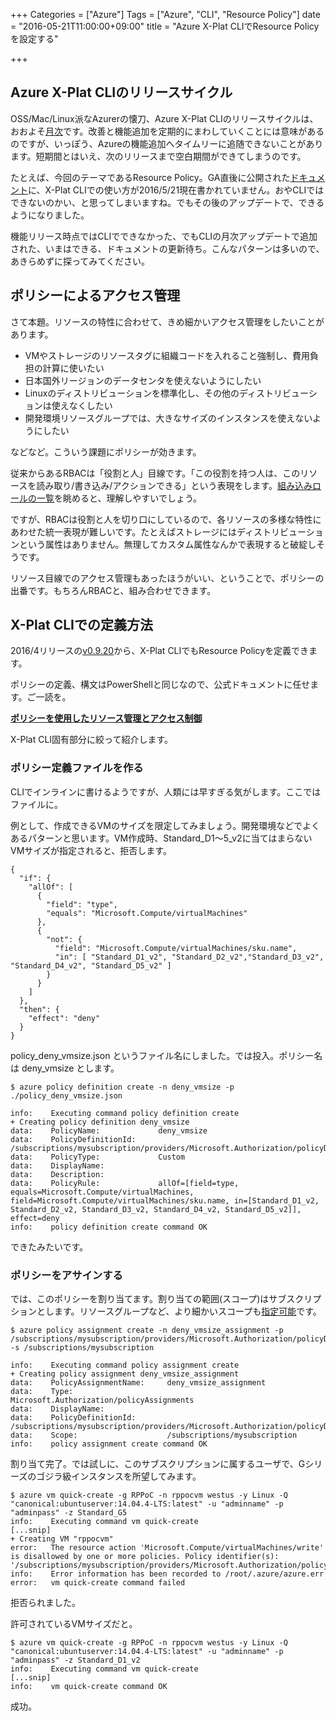 +++
Categories = ["Azure"]
Tags = ["Azure", "CLI", "Resource Policy"]
date = "2016-05-21T11:00:00+09:00"
title = "Azure X-Plat CLIでResource Policyを設定する"

+++

## Azure X-Plat CLIのリリースサイクル
OSS/Mac/Linux派なAzurerの懐刀、Azure X-Plat CLIのリリースサイクルは、おおよそ[月次](https://github.com/Azure/azure-xplat-cli/releases)です。改善と機能追加を定期的にまわしていくことには意味があるのですが、いっぽう、Azureの機能追加へタイムリーに追随できないことがあります。短期間とはいえ、次のリリースまで空白期間ができてしまうのです。

たとえば、今回のテーマであるResource Policy。GA直後に公開された[ドキュメント](https://azure.microsoft.com/ja-jp/documentation/articles/resource-manager-policy/)に、X-Plat CLIでの使い方が2016/5/21現在書かれていません。おやCLIではできないのかい、と思ってしまいますね。でもその後のアップデートで、できるようになりました。

機能リリース時点ではCLIでできなかった、でもCLIの月次アップデートで追加された、いまはできる、ドキュメントの更新待ち。こんなパターンは多いので、あきらめずに探ってみてください。

## ポリシーによるアクセス管理
さて本題。リソースの特性に合わせて、きめ細かいアクセス管理をしたいことがあります。

* VMやストレージのリソースタグに組織コードを入れること強制し、費用負担の計算に使いたい
* 日本国外リージョンのデータセンタを使えないようにしたい
* Linuxのディストリビューションを標準化し、その他のディストリビューションは使えなくしたい
* 開発環境リソースグループでは、大きなサイズのインスタンスを使えないようにしたい

などなど。こういう課題にポリシーが効きます。

従来からあるRBACは「役割と人」目線です。「この役割を持つ人は、このリソースを読み取り/書き込み/アクションできる」という表現をします。[組み込みロールの一覧](https://azure.microsoft.com/ja-jp/documentation/articles/role-based-access-built-in-roles/)を眺めると、理解しやすいでしょう。

ですが、RBACは役割と人を切り口にしているので、各リソースの多様な特性にあわせた統一表現が難しいです。たとえばストレージにはディストリビューションという属性はありません。無理してカスタム属性なんかで表現すると破綻しそうです。

リソース目線でのアクセス管理もあったほうがいい、ということで、ポリシーの出番です。もちろんRBACと、組み合わせできます。

## X-Plat CLIでの定義方法
2016/4リリースの[v0.9.20](https://github.com/Azure/azure-xplat-cli/releases/tag/v0.9.20-April2016)から、X-Plat CLIでもResource Policyを定義できます。

ポリシーの定義、構文はPowerShellと同じなので、公式ドキュメントに任せます。ご一読を。

**[ポリシーを使用したリソース管理とアクセス制御](https://azure.microsoft.com/ja-jp/documentation/articles/resource-manager-policy/)**

X-Plat CLI固有部分に絞って紹介します。

### ポリシー定義ファイルを作る
CLIでインラインに書けるようですが、人類には早すぎる気がします。ここではファイルに。

例として、作成できるVMのサイズを限定してみましょう。開発環境などでよくあるパターンと思います。VM作成時、Standard_D1～5_v2に当てはまらないVMサイズが指定されると、拒否します。


```
{
  "if": {
    "allOf": [
      {
        "field": "type",
        "equals": "Microsoft.Compute/virtualMachines"
      },
      {
        "not": {
          "field": "Microsoft.Compute/virtualMachines/sku.name",
          "in": [ "Standard_D1_v2", "Standard_D2_v2","Standard_D3_v2", "Standard_D4_v2", "Standard_D5_v2" ]
        }
      }
    ]
  },
  "then": {
    "effect": "deny"
  }
}
```
policy_deny_vmsize.json というファイル名にしました。では投入。ポリシー名は deny_vmsize とします。

```
$ azure policy definition create -n deny_vmsize -p ./policy_deny_vmsize.json
```
```
info:    Executing command policy definition create
+ Creating policy definition deny_vmsize
data:    PolicyName:             deny_vmsize
data:    PolicyDefinitionId:     /subscriptions/mysubscription/providers/Microsoft.Authorization/policyDefinitions/deny_vmsize
data:    PolicyType:             Custom
data:    DisplayName:
data:    Description:
data:    PolicyRule:             allOf=[field=type, equals=Microsoft.Compute/virtualMachines, field=Microsoft.Compute/virtualMachines/sku.name, in=[Standard_D1_v2, Standard_D2_v2, Standard_D3_v2, Standard_D4_v2, Standard_D5_v2]], effect=deny
info:    policy definition create command OK
```
できたみたいです。

### ポリシーをアサインする
では、このポリシーを割り当てます。割り当ての範囲(スコープ)はサブスクリプションとします。リソースグループなど、より細かいスコープも[指定可能](https://msdn.microsoft.com/ja-jp/library/azure/mt588464.aspx)です。
```
$ azure policy assignment create -n deny_vmsize_assignment -p /subscriptions/mysubscription/providers/Microsoft.Authorization/policyDefinitions/deny_vmsize -s /subscriptions/mysubscription
```
```
info:    Executing command policy assignment create
+ Creating policy assignment deny_vmsize_assignment
data:    PolicyAssignmentName:     deny_vmsize_assignment
data:    Type:                     Microsoft.Authorization/policyAssignments
data:    DisplayName:
data:    PolicyDefinitionId:       /subscriptions/mysubscription/providers/Microsoft.Authorization/policyDefinitions/deny_vmsize
data:    Scope:                    /subscriptions/mysubscription
info:    policy assignment create command OK
```
割り当て完了。では試しに、このサブスクリプションに属するユーザで、Gシリーズのゴジラ級インスタンスを所望してみます。
```
$ azure vm quick-create -g RPPoC -n rppocvm westus -y Linux -Q "canonical:ubuntuserver:14.04.4-LTS:latest" -u "adminname" -p "adminpass" -z Standard_G5
info:    Executing command vm quick-create
[...snip]
+ Creating VM "rppocvm"
error:   The resource action 'Microsoft.Compute/virtualMachines/write' is disallowed by one or more policies. Policy identifier(s): '/subscriptions/mysubscription/providers/Microsoft.Authorization/policyDefinitions/deny_vmsize'.
info:    Error information has been recorded to /root/.azure/azure.err
error:   vm quick-create command failed
```
拒否られました。

許可されているVMサイズだと。
```
$ azure vm quick-create -g RPPoC -n rppocvm westus -y Linux -Q "canonical:ubuntuserver:14.04.4-LTS:latest" -u "adminname" -p "adminpass" -z Standard_D1_v2
info:    Executing command vm quick-create
[...snip]
info:    vm quick-create command OK
```
成功。